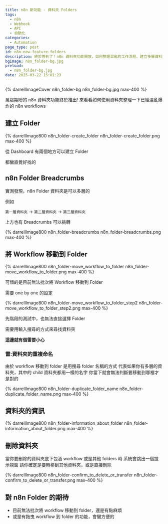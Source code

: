 ```yaml
---
title: n8n 新功能 - 資料夾 Folders
tags:
  - n8n
  - Webhook
  - API
  - 自動化
categories:
  - Automation
page_type: post
id: n8n-new-feature-folders
description: 終於等到了！n8n 資料夾功能開放，如何整理混亂的工作流程、建立多層資料夾結構，以及避免踩雷。
bgImage: n8n_folder-bg.jpg
preload:
  - n8n_folder-bg.jpg
date: 2025-03-22 15:01:23
---
```

{% darrellImageCover n8n_folder-bg n8n_folder-bg.jpg max-400 %}

萬眾期盼的 n8n 資料夾功能終於推出!
來看看如何使用資料夾整理一下已經混亂爆炸的 n8n workflows

## 建立 Folder

{% darrellImage800 n8n_folder-create_folder n8n_folder-create_folder.png max-400 %}

從 Dashboard 有兩個地方可以建立 Folder

都蠻直覺好找的

## n8n Folder Breadcrumbs

實測發現，n8n Folder 資料夾是可以多層的

例如 

`第一層資料夾` -> `第二層資料夾` -> `第三層資料夾`

上方也有 Breadcrumbs 可以挑轉

{% darrellImage800 n8n_folder-breadcrumbs n8n_folder-breadcrumbs.png max-400 %}

## 將 Workflow 移動到 Folder

{% darrellImage800 n8n_folder-move_workflow_to_folder n8n_folder-move_workflow_to_folder.png max-400 %}

可惜的是目前無法批次將 Workflow 移動到 Folder

需要 one by one 的設定

{% darrellImage800 n8n_folder-move_workflow_to_folder_step2 n8n_folder-move_workflow_to_folder_step2.png max-400 %}

先階段的測試中，也無法直接選擇 Folder

需要用輸入搜尋的方式來尋找資料夾

**這邊就有個雷要小心**

### 雷:資料夾的重複命名

由於 workflow 移動到 folder 是用搜尋 folder 名稱的方式
代表如果你有多層的資料夾，其中的 child 資料夾都用一樣的名字
你當下就會無法判斷要移動到哪裡才是對的

{% darrellImage800 n8n_folder-duplicate_folder_name n8n_folder-duplicate_folder_name.png max-400 %}

## 資料夾的資訊

{% darrellImage800 n8n_folder-information_about_folder n8n_folder-information_about_folder.png max-400 %}

## 刪除資料夾

當你要刪除的資料夾底下包涵 workflow 或是其他 folders 時
系統會跳出一個提示視窗
請你確定是要轉移到其他資料夾，或是直接刪除

{% darrellImage800 n8n_folder-confirm_to_delete_or_transfer n8n_folder-confirm_to_delete_or_transfer.png max-400 %}

## 對 n8n Folder 的期待

- 目前無法批次將 workflow 移動到 folder，還是有點麻煩
- 或是有拖曳 workflow 到 folder 的功能，會蠻方便的




















